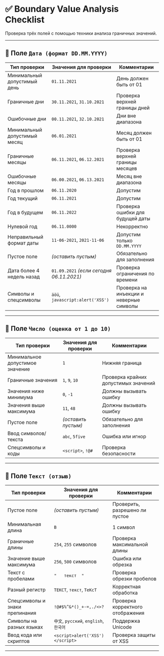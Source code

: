 # ✅ Boundary Value Analysis Checklist

Проверка трёх полей с помощью техники анализа граничных значений.

---

## 📅 Поле `Дата (формат DD.MM.YYYY)`

| Тип проверки                    | Значения для проверки                          | Комментарии                         |
|---------------------------------|-----------------------------------------------|------------------------------------|
| Минимальный допустимый день     | `01.11.2021`                                  | День должен быть от 01             |
| Граничные дни                   | `30.11.2021`, `31.10.2021`                    | Проверка верхней границы дней      |
| Ошибочные дни                   | `00.11.2021`, `32.10.2021`                    | Дни вне диапазона                  |
| Минимальный допустимый месяц    | `06.01.2021`                                  | Месяц должен быть от 01            |
| Граничные месяцы                | `06.11.2021`, `06.12.2021`                    | Проверка верхней границы месяцев   |
| Ошибочные месяцы                | `06.00.2021`, `06.13.2021`                    | Месяц вне диапазона                |
| Год в прошлом                   | `06.11.2020`                                  | Допустим                           |
| Год текущий                     | `06.11.2021`                                  | Допустим                           |
| Год в будущем                   | `06.11.2022`                                  | Проверка ошибки для будущей даты   |
| Нулевой год                     | `06.11.0000`                                  | Некорректно                        |
| Неправильный формат даты        | `11-06-2021`, `2021-11-06`                    | Допустим только `DD.MM.YYYY`       |
| Пустое поле                     | *(оставить пустым)*                           | Обязательно для заполнения         |
| Дата более 4 недель назад       | `01.09.2021` *(если сегодня 06.11.2021)*      | Проверка ограничения по времени    |
| Символы и спецсимволы           | `äöü`, `javascript:alert('XSS')`              | Проверка на инъекции и неверные символы |

---

## 🔢 Поле `Число (оценка от 1 до 10)`

| Тип проверки                   | Значения для проверки                     | Комментарии                         |
|--------------------------------|------------------------------------------|------------------------------------|
| Минимальное допустимое значение| `1`                                      | Нижняя граница                     |
| Граничные значения             | `1`, `9`, `10`                           | Проверка крайних допустимых значений|
| Значения ниже минимума          | `0`, `-1`                                | Должны вызывать ошибку             |
| Значения выше максимума         | `11`, `48`                               | Должны вызывать ошибку             |
| Пустое поле                     | *(оставить пустым)*                      | Обязательно для заполнения         |
| Ввод символов/текста            | `abc`, `5five`                           | Ошибка или игнор                   |
| Спецсимволы и коды              | `<script>`, `!@#`                        | Проверка безопасности              |

---

## 📝 Поле `Текст (отзыв)`

| Тип проверки                   | Значения для проверки                     | Комментарии                         |
|--------------------------------|------------------------------------------|------------------------------------|
| Пустое поле                     | *(оставить пустым)*                      | Проверить, разрешено ли пустое     |
| Минимальная длина               | `В`                                      | 1 символ                           |
| Граничные длины                 | `254`, `255` символов                    | Проверка максимальной длины        |
| Значение выше максимума         | `256`, `500` символов                    | Ошибка или обрезка                 |
| Текст с пробелами               | `"   текст  "`                           | Проверка обрезки пробелов          |
| Разный регистр                  | `ТЕКСТ`, `текст`, `ТеКсТ`                | Корректная обработка               |
| Спецсимволы и знаки препинания  | `!@#$%^&*()_+-=,./<>?`                   | Проверка корректного отображения   |
| Символы на разных языках        | `中文`, `русский`, `english`, `한국어`    | Поддержка Unicode                  |
| Ввод кода или скриптов          | `<script>alert('XSS')</script>`          | Проверка защиты от XSS             |

---
